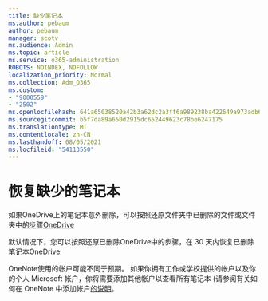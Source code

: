```yaml
---
title: 缺少笔记本
ms.author: pebaum
author: pebaum
manager: scotv
ms.audience: Admin
ms.topic: article
ms.service: o365-administration
ROBOTS: NOINDEX, NOFOLLOW
localization_priority: Normal
ms.collection: Adm_O365
ms.custom:
- "9000559"
- "2502"
ms.openlocfilehash: 641a65038520a42b3a62dc2a3ff6a989238ba422649a973adb6f42cf556e5a53
ms.sourcegitcommit: b5f7da89a650d2915dc652449623c78be6247175
ms.translationtype: MT
ms.contentlocale: zh-CN
ms.lasthandoff: 08/05/2021
ms.locfileid: "54113550"
---
```

# <a name="recover-missing-notebook"></a>恢复缺少的笔记本

如果OneDrive上的笔记本意外删除，可以按照还原文件夹中已删除的文件或文件夹中[的步骤OneDrive](https://support.office.com/article/949ada80-0026-4db3-a953-c99083e6a84f)

默认情况下，您可以按照还原已删除OneDrive中的步骤，在 30 天内恢复已删除笔记本OneDrive [](https://docs.microsoft.com/onedrive/restore-deleted-onedrive)

OneNote使用的帐户可能不同于预期。 如果你拥有工作或学校提供的帐户以及你的个人 Microsoft 帐户，你将需要添加其他帐户以查看所有笔记本 (请参阅有关如何在 OneNote 中添加帐户[的说明](https://support.office.com/article/5afff855-54ee-47e4-a773-db048d4ac299)。